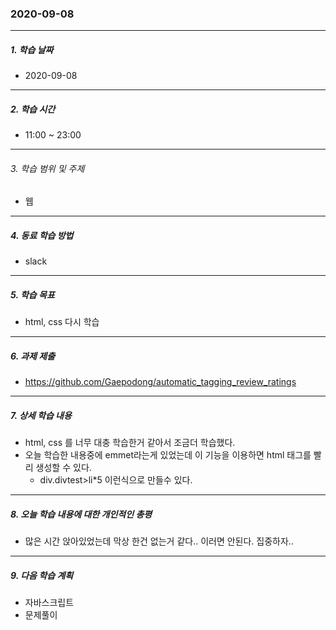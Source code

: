 ### 2020-09-08

-----
##### 1. 학습 날짜
- 2020-09-08

-----
##### 2. 학습 시간
- 11:00 ~ 23:00

-----
###### 3. 학습 범위 및 주제
- 웹

-----
##### 4. 동료 학습 방법
- slack

-----
##### 5. 학습 목표
- html, css 다시 학습

-----
##### 6. 과제 제출
- https://github.com/Gaepodong/automatic_tagging_review_ratings

-----
##### 7. 상세 학습 내용
- html, css 를 너무 대충 학습한거 같아서 조금더 학습했다.
- 오늘 학습한 내용중에 emmet라는게 있었는데 이 기능을 이용하면 html 태그를 빨리 생성할 수 있다.
    - div.divtest>li\*5 이런식으로 만들수 있다.


-----
##### 8. 오늘 학습 내용에 대한 개인적인 총평
- 많은 시간 앉아있었는데 막상 한건 없는거 같다.. 이러면 안된다. 집중하자..

-----

##### 9. 다음 학습 계획

- 자바스크립트
- 문제풀이
